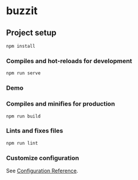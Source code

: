 # buzzit

## Project setup

```
npm install
```

### Compiles and hot-reloads for development

```
npm run serve
```

### Demo

<!-- !["Landing-page"](https://github.com/Meghanath91/prepr/blob/master/public/projectDemo/landingPage.jpg)

!["Main-page"](https://github.com/Meghanath91/prepr/blob/master/public/projectDemo/mainPage.jpg)

!["My-projects"](https://github.com/Meghanath91/prepr/blob/master/public/projectDemo/myProjects.jpg) -->

### Compiles and minifies for production

```
npm run build
```

### Lints and fixes files

```
npm run lint
```

### Customize configuration

See [Configuration Reference](https://cli.vuejs.org/config/).
